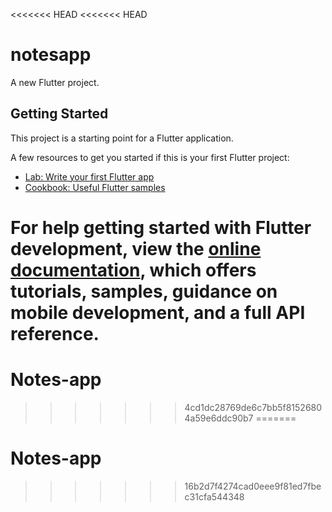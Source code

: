 <<<<<<< HEAD
<<<<<<< HEAD
# notesapp

A new Flutter project.

## Getting Started

This project is a starting point for a Flutter application.

A few resources to get you started if this is your first Flutter project:

- [Lab: Write your first Flutter app](https://docs.flutter.dev/get-started/codelab)
- [Cookbook: Useful Flutter samples](https://docs.flutter.dev/cookbook)

For help getting started with Flutter development, view the
[online documentation](https://docs.flutter.dev/), which offers tutorials,
samples, guidance on mobile development, and a full API reference.
=======
# Notes-app
>>>>>>> 4cd1dc28769de6c7bb5f81526804a59e6ddc90b7
=======
# Notes-app
>>>>>>> 16b2d7f4274cad0eee9f81ed7fbec31cfa544348
